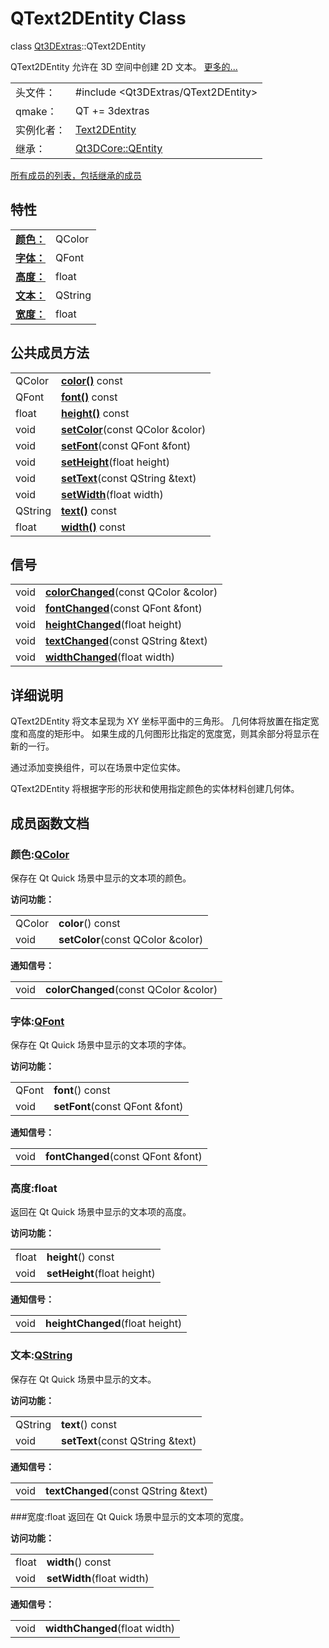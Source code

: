 # QText2DEntity Class
class [Qt3DExtras](Qt3DExtras.md#)::QText2DEntity

QText2DEntity 允许在 3D 空间中创建 2D 文本。 [更多的...](QText2DEntity.md#details)

|     |   |
|  ----  | ----  |
| 头文件：    | #include <Qt3DExtras/QText2DEntity>  |
| qmake：  | QT += 3dextras |
| 实例化者：  | [Text2DEntity](Text2DEntity.md#) |
| 继承：  | [Qt3DCore::QEntity](Qt3DCore.md#) |

[所有成员的列表，包括继承的成员](../qt3dextras-qtext2dentity-members.md)

## 特性 
|     |   |
|  ----  | ----  |
| [**颜色：**](QText2DEntity.md#颜色:QColor) | QColor |
| [**字体：**](QText2DEntity.md#字体:QFont)  | QFont |
| [**高度：**](QText2DEntity.md#高度:float)  | float |
| [**文本：**](QText2DEntity.md#文本:QString)  | QString |
| [**宽度：**](QText2DEntity.md#宽度:float)  | float  |

## 公共成员方法
|     |   |
|  ----  | ----  |
| QColor  | [**color()**](QText2DEntity.md#颜色:QColor) const |
| QFont  | [**font()**](QText2DEntity.md#字体:QFont) const |
| float  | [**height()**](QText2DEntity.md#高度:float) const |
| void  | [**setColor**](QText2DEntity.md#颜色:QColor)(const QColor &color) |
| void  | [**setFont**](QText2DEntity.md#字体:QFont)(const QFont &font) |
| void  | [**setHeight**](QText2DEntity.md#高度:float)(float height) |
| void  | [**setText**](QText2DEntity.md#文本:QString)(const QString &text) |
| void  | [**setWidth**](QText2DEntity.md#宽度:float)(float width) |
| QString  | [**text()**](QText2DEntity.md#文本:QString) const |
| float  | [**width()**](QText2DEntity.md#宽度:float) const |

## 信号
|     |   |
|  ----  | ----  |
|void	|[**colorChanged**](QText2DEntity.md#颜色:QColor)(const QColor &color)	|
|void	|[**fontChanged**](QText2DEntity.md#字体:QFont)(const QFont &font)	|
|void	|[**heightChanged**](QText2DEntity.md#高度:float)(float height)		|
|void	|[**textChanged**](QText2DEntity.md#文本:QString)(const QString &text)	|
|void	|[**widthChanged**](QText2DEntity.md#宽度:float)(float width)			|

## 详细说明
QText2DEntity 将文本呈现为 XY 坐标平面中的三角形。 几何体将放置在指定宽度和高度的矩形中。 如果生成的几何图形比指定的宽度宽，则其余部分将显示在新的一行。

通过添加变换组件，可以在场景中定位实体。

QText2DEntity 将根据字形的形状和使用指定颜色的实体材料创建几何体。 

## 成员函数文档
### 颜色:[QColor](../../C/Color.md)
保存在 Qt Quick 场景中显示的文本项的颜色。

**访问功能：**

|     |   |
|  ----  | ----  |
| QColor | **color**() const					|
| void	| **setColor**(const QColor &color)	|

**通知信号：**

|     |   |
| ----  | ----  |
| void	| **colorChanged**(const QColor &color)|


### 字体:[QFont](../../F/Font.md)
保存在 Qt Quick 场景中显示的文本项的字体。

**访问功能：**

|     |   |
| ----  | ----  |
|QFont	|**font**() const|
|void	|**setFont**(const QFont &font)|

**通知信号：**

|     |   |
| ----  | ----  |
|void |**fontChanged**(const QFont &font)|


### 高度:float
返回在 Qt Quick 场景中显示的文本项的高度。

**访问功能：**

|     |   |
| ----  | ----  |
|float	|**height**() const|
|void	|**setHeight**(float height)|


**通知信号：**

|     |   |
| ----  | ----  |
|void |**heightChanged**(float height)|


### 文本:[QString](../../S/QString.md)
保存在 Qt Quick 场景中显示的文本。

**访问功能：**

|     |   |
| ----  | ----  |
|QString |**text**() const|
|void| **setText**(const QString &text)|

**通知信号：**

|     |   |
| ----  | ----  |
|void |**textChanged**(const QString &text)|

###宽度:float
返回在 Qt Quick 场景中显示的文本项的宽度。

**访问功能：**

|     |   |
| ----  | ----  |
|float|**width**() const|
|void |**setWidth**(float width)|

**通知信号：**

|     |   |
| ----  | ----  |
|void 	|**widthChanged**(float width)|
